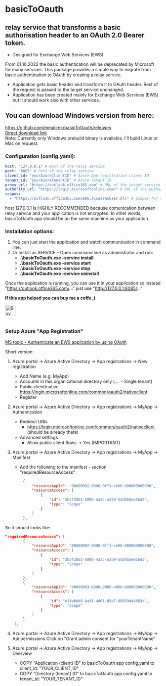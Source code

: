 # basicToOauth 

## relay service that transforms a basic authorisation header to an OAuth 2.0 Bearer token. 
- Designed for Exchange Web Services (EWS)


From 01.10.2022 the basic authentication will be deprecated by Microsoft for many services. 
This package provides a simple way to migrate from basic authentication to OAuth by creating a relay service.

- Application gets basic header and transform it to OAuth header. Rest of the request is passed to the target service unchanged.
- Application has been created mainly for Exchange Web Services (EWS) but it should work also with other services.

## You can download Windows version from here:
https://github.com/mmalcek/basicToOauth/releases
<br />
[Direct download link](https://github.com/mmalcek/basicToOauth/releases/download/v1.0.0/basicToOauth_WIN_amd64_v1-0-0.zip)
<br />
Note: Currently only Windows prebuild binary is available. I'll build Linux or Mac on request.


### Configuration (config.yaml):
```YAML
host: "127.0.0.1" # Host of the relay service
port: "8085" # Port of the relay service
client_id: "yourAzureClientID" # Azure App registration client ID
tenant_id: "yourAzureTenantID" # Azure tenant ID
proxy_url: "https://outlook.office365.com" # URL of the target service
authority_url: "https://login.microsoftonline.com/" # URL of the authority service
scopes:
  - "https://outlook.office365.com/EWS.AccessAsUser.All" # Scopes for the target service
```
host 127.0.0.1 is HIGHLY RECOMMENDED because comunication between relay service and your application is not encrypted. In other words, basicToOauth app should be on the same machine as your application.


### Installation options:
1. You can just start the application and watch communication in command line.
2. Or install as SERVICE - Open command line as administrator and run: 
    - **.\basicToOauth.exe -service install**
    - **.\basicToOauth.exe -service start**
    - **.\basicToOauth.exe -service stop**
    - **.\basicToOauth.exe -service uninstall**

Once the application is running, you can use it in your application so instead "https://outlook.office365.com/..." just use "http://127.0.0.1:8085/..."

**If this app helped you can buy me a coffe ;)**

<a href='https://ko-fi.com/mmalcek' target='_blank'>
	<img height='25' style='border:0px;height:35px;' src='https://az743702.vo.msecnd.net/cdn/kofi3.png?v=0' border='0' alt='Buy Me a Coffee at ko-fi.com' />
</a>
<br />
<br />

### Setup Azure "App Registration"
[MS topic - Authenticate an EWS application by using OAuth](https://learn.microsoft.com/en-us/exchange/client-developer/exchange-web-services/how-to-authenticate-an-ews-application-by-using-oauth)

Short version:
1. Azure portal -> Azure Active Directory -> App registrations -> New registration
    - Add Name (e.g. MyApp)
    - Accounts in this organizational directory only (.... - Single tenant)
    - Public client/native https://login.microsoftonline.com/common/oauth2/nativeclient
    - Register

2. Azure portal -> Azure Active Directory -> App registrations -> MyApp -> Authentication
    - Redirect URIs
        - https://login.microsoftonline.com/common/oauth2/nativeclient (should be already there)
    - Advanced settings 
        - Allow public client flows -> Yes (IMPORTANT)

3. Azure portal -> Azure Active Directory -> App registrations -> MyApp -> Manifest
    - Add the following to the manifest - section "requiredResourceAccess"
```JSON
		{
			"resourceAppId": "00000002-0000-0ff1-ce00-000000000000",
			"resourceAccess": [
				{
					"id": "3b5f3d61-589b-4a3c-a359-5dd4b5ee5bd5",
					"type": "Scope"
				}
			]
		},

```
So it should looks like:        
```JSON
"requiredResourceAccess": [
		{
			"resourceAppId": "00000002-0000-0ff1-ce00-000000000000",
			"resourceAccess": [
				{
					"id": "3b5f3d61-589b-4a3c-a359-5dd4b5ee5bd5",
					"type": "Scope"
				}
			]
		},
		{
			"resourceAppId": "00000003-0000-0000-c000-000000000000",
			"resourceAccess": [
				{
					"id": "e1fe6dd8-ba31-4d61-89e7-88639da4683d",
					"type": "Scope"
				}
			]
		}
	],
```

4. Azure portal -> Azure Active Directory -> App registrations -> MyApp -> Api permissions
    Click on "Grant admin consent for "yourTenantName"

5. Azure portal -> Azure Active Directory -> App registrations -> MyApp -> Overview
    - COPY "Application (client) ID" to basicToOauth app config.yaml to client_id: "YOUR_CLIENT_ID"
    - COPY "Directory (tenant) ID" to basicToOauth app config.yaml to tenant_id: "YOUR_TENANT_ID"
